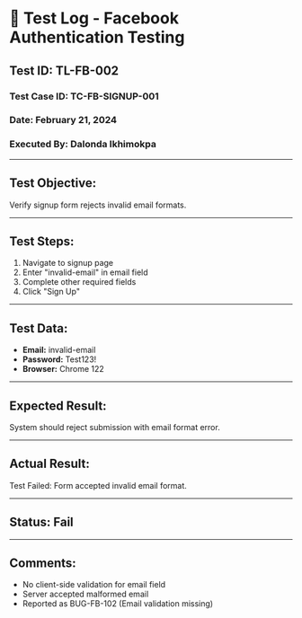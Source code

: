 # 🧪 Test Log - Facebook Authentication Testing

## Test ID: TL-FB-002

### Test Case ID: TC-FB-SIGNUP-001

### Date: February 21, 2024

### Executed By: Dalonda Ikhimokpa

---

## Test Objective:

Verify signup form rejects invalid email formats.

---

## Test Steps:

1. Navigate to signup page
2. Enter "invalid-email" in email field
3. Complete other required fields
4. Click "Sign Up"

---

## Test Data:

- **Email:** invalid-email
- **Password:** Test123!
- **Browser:** Chrome 122

---

## Expected Result:

System should reject submission with email format error.

---

## Actual Result:

Test Failed: Form accepted invalid email format.

---

## Status: Fail

---

## Comments:

- No client-side validation for email field
- Server accepted malformed email
- Reported as BUG-FB-102 (Email validation missing)
